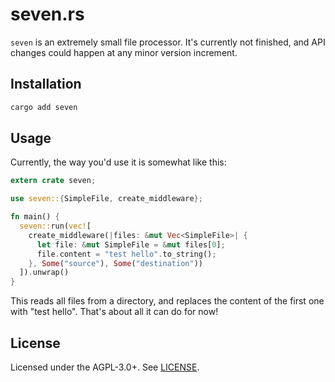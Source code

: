 # seven.rs

`seven` is an extremely small file processor. It's currently not finished, and API changes could happen at any minor version increment.

## Installation

```sh
cargo add seven
```

## Usage

Currently, the way you'd use it is somewhat like this:

```rust
extern crate seven;

use seven::{SimpleFile, create_middleware};

fn main() {
  seven::run(vec![
    create_middleware(|files: &mut Vec<SimpleFile>| {
      let file: &mut SimpleFile = &mut files[0];
      file.content = "test hello".to_string();
    }, Some("source"), Some("destination"))
  ]).unwrap()
}
```

This reads all files from a directory, and replaces the content of the first one with "test hello". That's about all it can do for now!

## License

Licensed under the AGPL-3.0+. See [LICENSE](./LICENSE).
